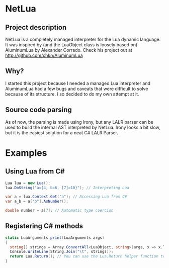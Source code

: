 NetLua
======

Project description
-------------------

NetLua is a completely managed interpreter for the Lua dynamic language.
It was inspired by (and the LuaObject class is loosely based on) AluminumLua
by Alexander Corrado.
Check his project out at http://github.com/chkn/AluminumLua

Why?
----

I started this project because I needed a managed Lua interpreter and AluminumLua
had a few bugs and caveats that were difficult to solve because of its structure.
I so decided to do my own attempt at it.

Source code parsing
-------------------

As of now, the parsing is made using Irony, but any LALR parser can be used
to build the internal AST interpreted by NetLua.
Irony looks a bit slow, but it is the easiest solution for a neat C# LALR Parser.

Examples
========

Using Lua from C#
-----------------

```c#
Lua lua = new Lua();
lua.DoString("a={4, b=6, [7]=10}"); // Interpreting Lua

var a = lua.Context.Get("a"); // Accessing Lua from C#
var a_b = a["b"].AsNumber();

double number = a[7]; // Automatic type coercion
```

Registering C# methods
-----------------

```c#
static LuaArguments print(LuaArguments args)
{
  string[] strings = Array.ConvertAll<LuaObject, string>(args, x => x.ToString()); // LuaArguments can be used as a LuaObject array
  Console.WriteLine(String.Join("\t", strings));
  return Lua.Return(); // You can use the Lua.Return helper function to return values
}
```
